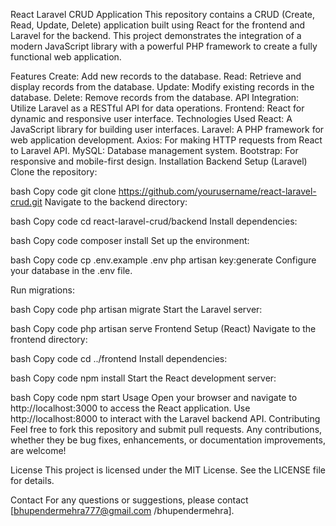 React Laravel CRUD Application
This repository contains a CRUD (Create, Read, Update, Delete) application built using React for the frontend and Laravel for the backend. This project demonstrates the integration of a modern JavaScript library with a powerful PHP framework to create a fully functional web application.

Features
Create: Add new records to the database.
Read: Retrieve and display records from the database.
Update: Modify existing records in the database.
Delete: Remove records from the database.
API Integration: Utilize Laravel as a RESTful API for data operations.
Frontend: React for dynamic and responsive user interface.
Technologies Used
React: A JavaScript library for building user interfaces.
Laravel: A PHP framework for web application development.
Axios: For making HTTP requests from React to Laravel API.
MySQL: Database management system.
Bootstrap: For responsive and mobile-first design.
Installation
Backend Setup (Laravel)
Clone the repository:

bash
Copy code
git clone https://github.com/yourusername/react-laravel-crud.git
Navigate to the backend directory:

bash
Copy code
cd react-laravel-crud/backend
Install dependencies:

bash
Copy code
composer install
Set up the environment:

bash
Copy code
cp .env.example .env
php artisan key:generate
Configure your database in the .env file.

Run migrations:

bash
Copy code
php artisan migrate
Start the Laravel server:

bash
Copy code
php artisan serve
Frontend Setup (React)
Navigate to the frontend directory:

bash
Copy code
cd ../frontend
Install dependencies:

bash
Copy code
npm install
Start the React development server:

bash
Copy code
npm start
Usage
Open your browser and navigate to http://localhost:3000 to access the React application.
Use http://localhost:8000 to interact with the Laravel backend API.
Contributing
Feel free to fork this repository and submit pull requests. Any contributions, whether they be bug fixes, enhancements, or documentation improvements, are welcome!

License
This project is licensed under the MIT License. See the LICENSE file for details.

Contact
For any questions or suggestions, please contact [bhupendermehra777@gmail.com /bhupendermehra].
